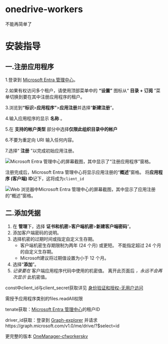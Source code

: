 # onedrive-workers
<p/>不能再简单了
<h1/>安装指导
<h2>一.注册应用程序</h2>
<p>1.登录到 <a href="https://entra.microsoft.com" data-linktype="external">Microsoft Entra 管理中心</a>。</p>
<p>2.如果有权访问多个租户，请使用顶部菜单中的 <strong>“设置”</strong> 图标从“ <strong>目录 + 订阅</strong> ”菜单切换到要在其中注册应用程序的租户。</p>
<p>3.浏览到<strong>“标识</strong>&gt;<strong>应用程序”</strong>&gt;<strong>应用注册</strong>并选择“<strong>新建注册</strong>”。</p>
<p>4.输入应用程序的显示 <strong>名称</strong> 。</p>
<p>5.在 <strong>支持的帐户类型</strong> 部分中选择<strong>仅限此组织目录中的帐户</strong></p>
<p>6.不要为重定向 URI 输入任何内容。</p>
<p>7.选择“ <strong>注册</strong> ”以完成初始应用注册。</p>
<img src="https://learn.microsoft.com/zh-cn/graph/images/quickstart-register-app/portal-02-app-reg-01.png" alt="Microsoft Entra 管理中心的屏幕截图，其中显示了“注册应用程序”窗格。" data-linktype="relative-path">
<p>注册完成后，Microsoft Entra 管理中心将显示应用注册的“<strong>概述</strong>”窗格。 将<strong>应用程序 (客户端) ID</strong>记下，这将成为<code>client_id</code></p>
<img src="https://learn.microsoft.com/zh-cn/graph/images/quickstart-register-app/portal-03-app-reg-02.png" alt="Web 浏览器中Microsoft Entra 管理中心的屏幕截图，其中显示了应用注册的“概述”窗格。" data-linktype="relative-path">
<h2 id="add-credentials" class="heading-anchor">二.添加凭据</h2>
<ol>
<li>在 <strong>管理</strong>下，选择 <strong>证书和机密</strong>&gt;<strong>客户端机密</strong>&gt;<strong>新建客户端密码</strong>”。</li>
<li>添加客户端密码的说明。</li>
<li>选择机密的过期时间或指定自定义生存期。
<ul>
<li>客户端机密生存期限制为两年 (24 个月) 或更短。 不能指定超过 24 个月的自定义生存期。</li>
<li>Microsoft建议将过期值设置为小于 12 个月。</li>
</ul>
</li>
<li>选择“<strong>添加</strong>”。</li>
<li>
              <em>记录要在</em> 客户端应用程序代码中使用的机密值。 离开此页面后 <em>，永远不会再次显示</em> 此机密值。</li>
</ol>


























<p/>const中client_id与client_secret获取详见 <a href="https://learn.microsoft.com/zh-cn/graph/auth-v2-service">身份验证和授权-无用户访问</a>
<p/>需授予应用程序类别的files.readAll权限
<p/>tenate获取：<a href="https://entra.microsoft.com/#home">Microsoft Entra 管理中心</a>的租户ID
<p/>driver_id获取：登录到 <a href="https://developer.microsoft.com/zh-cn/graph/graph-explorer">Graph-explorer</a> 并请求https://graph.microsoft.com/v1.0/me/drive/?$select=id

<p>更完整的版本 <a href="https://github.com/qkqpttgf/OneManager-cfworkerskv/">OneManager-cfworkerskv</a></p>
